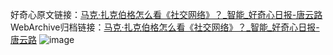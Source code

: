 好奇心原文链接：[马克·扎克伯格怎么看《社交网络》？_智能_好奇心日报-唐云路](https://www.qdaily.com/articles/3360.html)
WebArchive归档链接：[马克·扎克伯格怎么看《社交网络》？_智能_好奇心日报-唐云路](http://web.archive.org/web/20190623152047/https://www.qdaily.com/articles/3360.html)
![image](http://ww3.sinaimg.cn/large/007d5XDpgy1g3vck7mjwcj30u03fykhh)